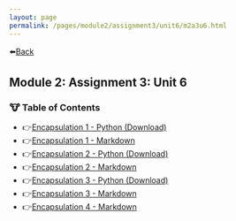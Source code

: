```yaml
---
layout: page
permalink: /pages/module2/assignment3/unit6/m2a3u6.html
---
```


⬅️[Back](/pages/module2/assignment3/m2a3.html)

## Module 2: Assignment 3: Unit 6

### 🐮 Table of Contents

- 👉[Encapsulation 1 - Python (Download)](./encapsulation-1.py)
- 👉[Encapsulation 1 - Markdown](/pages/module2/assignment3/unit6/encapsulation-1.html)
- 👉[Encapsulation 2 - Python (Download)](./encapsulation-2.py)
- 👉[Encapsulation 2 - Markdown](/pages/module2/assignment3/unit6/encapsulation-2.html)
- 👉[Encapsulation 3 - Python (Download)](./encapsulation-3.py)
- 👉[Encapsulation 3 - Markdown](/pages/module2/assignment3/unit6/encapsulation-3.html)
- 👉[Encapsulation 4 - Markdown](/pages/module2/assignment3/unit6/encapsulation-4.html)
